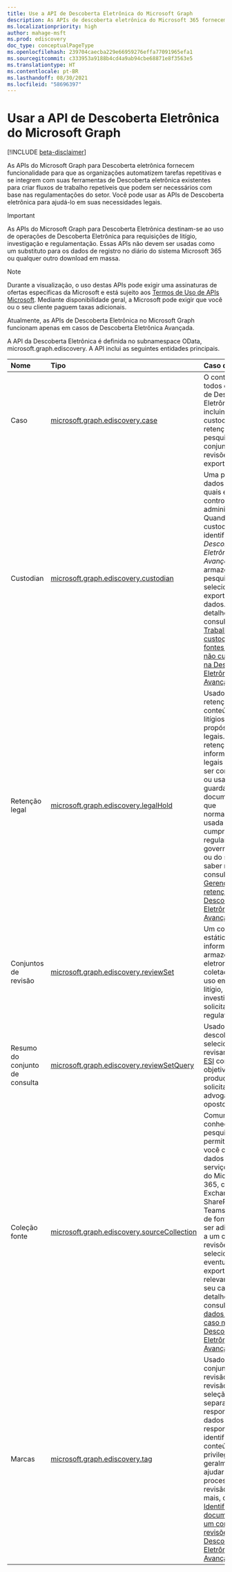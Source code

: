 ```yaml
---
title: Use a API de Descoberta Eletrônica do Microsoft Graph
description: As APIs de descoberta eletrônica do Microsoft 365 fornecem funcionalidade para que as organizações automatizem tarefas repetitivas e se integrem às ferramentas de descoberta eletrônica existentes para criar fluxos de trabalho repetíveis que podem ser necessários com base nas regulamentações do setor. Você pode usar as APIs de descoberta eletrônica para ajudá-lo em suas necessidades legais.
ms.localizationpriority: high
author: mahage-msft
ms.prod: ediscovery
doc_type: conceptualPageType
ms.openlocfilehash: 239704caecba229e66959276effa77091965efa1
ms.sourcegitcommit: c333953a9188b4cd4a9ab94cbe68871e8f3563e5
ms.translationtype: HT
ms.contentlocale: pt-BR
ms.lasthandoff: 08/30/2021
ms.locfileid: "58696397"
---
```

# <a name="use-the-microsoft-graph-ediscovery-api"></a>Usar a API de Descoberta Eletrônica do Microsoft Graph

[!INCLUDE [beta-disclaimer](../../includes/beta-disclaimer.md)]

As APIs do Microsoft Graph para Descoberta eletrônica fornecem funcionalidade para que as organizações automatizem tarefas repetitivas e se integrem com suas ferramentas de Descoberta eletrônica existentes para criar fluxos de trabalho repetíveis que podem ser necessários com base nas regulamentações do setor. Você pode usar as APIs de Descoberta eletrônica para ajudá-lo em suas necessidades legais.

> [!IMPORTANT]
> As APIs do Microsoft Graph para Descoberta Eletrônica destinam-se ao uso de operações de Descoberta Eletrônica para requisições de litígio, investigação e regulamentação. Essas APIs não devem ser usadas como um substituto para os dados de registro no diário do sistema Microsoft 365 ou qualquer outro download em massa.

> [!NOTE]
> Durante a visualização, o uso destas APIs pode exigir uma assinaturas de ofertas específicas da Microsoft e está sujeito aos [Termos de Uso de APIs Microsoft](/legal/microsoft-apis/terms-of-use?context=graph%252fcontext).  Mediante disponibilidade geral, a Microsoft pode exigir que você ou o seu cliente paguem taxas adicionais.
>
> Atualmente, as APIs de Descoberta Eletrônica no Microsoft Graph funcionam apenas em casos de Descoberta Eletrônica Avançada.

A API da Descoberta Eletrônica é definida no subnamespace OData, microsoft.graph.ediscovery. A API inclui as seguintes entidades principais.

| Nome | Tipo       | Caso de uso |
|:-|:-|:-|
| Caso | [microsoft.graph.ediscovery.case](ediscovery-case.md) | O contêiner para todos os objetos de Descoberta Eletrônica, incluindo custodiantes, retenções, pesquisas, conjuntos de revisões e exportações. |
| Custodian | [microsoft.graph.ediscovery.custodian](ediscovery-custodian.md) | Uma pessoa e os dados sobre os quais ela tem controle administrativo. Quando os custodiantes são identificados, *Descoberta Eletrônica Avançada* pode armazenar, pesquisar, selecionar e exportar seus dados. Para detalhes, consulte [Trabalhar com custodiantes e fontes de dados não custodiais na Descoberta Eletrônica Avançada](/microsoft-365/compliance/managing-custodians).|
| Retenção legal | [microsoft.graph.ediscovery.legalHold](ediscovery-legalhold.md) | Usado para retenção de conteúdo para litígios e propósitos legais. A retenção de informações legais não deve ser confundida ou usada como guarda de documentos, que normalmente é usada para cumprir regulamentações governamentais ou do setor. Para saber mais, consulte [Gerenciar retenções na Descoberta Eletrônica Avançada](https://docs.microsoft.com/microsoft-365/compliance/managing-holds).|
| Conjuntos de revisão| [microsoft.graph.ediscovery.reviewSet](ediscovery-reviewset.md) | Um conjunto estático de informações armazenadas eletronicamente coletadas para uso em um litígio, investigação ou solicitação regulatória. |
| Resumo do conjunto de consulta | [microsoft.graph.ediscovery.reviewSetQuery](ediscovery-reviewsetquery.md) | Usado para descobrir, selecionar, revisar e marcar [ESI](https://en.wikipedia.org/wiki/Electronically_stored_information_(Federal_Rules_of_Civil_Procedure)) com o objetivo de produção para o solicitante ou advogado oposto.|
| Coleção fonte| [microsoft.graph.ediscovery.sourceCollection](ediscovery-sourcecollection.md)| Comumente conhecido como pesquisas, permite que você colete dados dos serviços ativos do Microsoft 365, como Exchange, SharePoint e Teams. Coleções de fontes podem ser adicionadas a um conjunto de revisões para selecionar e, eventualmente, exportar dados relevantes para o seu caso. Para detalhes, consulte [Coletar dados para um caso na Descoberta Eletrônica Avançada](/microsoft-365/compliance/collecting-data-for-ediscovery).|
| Marcas | [microsoft.graph.ediscovery.tag](ediscovery-tag.md) | Usado em um conjunto de revisão durante a revisão ou seleção para separar dados responsivos de dados não responsivos, identificar conteúdo privilegiado ou geralmente ajudar no processo de revisão.  Para mais, consulte [Identificar documentos em um conjunto de revisões em Descoberta Eletrônica Avançada](/microsoft-365/compliance/tagging-documents).|
